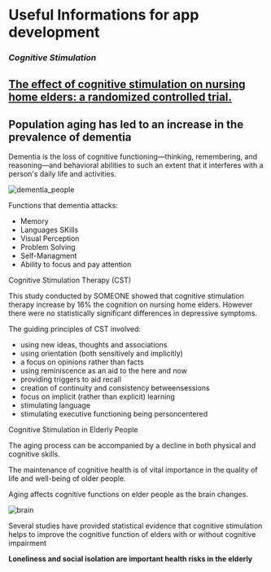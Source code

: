 # Useful Informations for app development

### _Cognitive Stimulation_

## [The effect of cognitive stimulation on nursing home elders: a randomized controlled trial.](https://www.ncbi.nlm.nih.gov/pubmed/24597922)

## Population aging has led to an increase in the prevalence of dementia

Dementia is the loss of cognitive functioning—thinking, remembering, and reasoning—and behavioral abilities to such an extent that it interferes with a person's daily life and activities.

![dementia_people](https://d1x10phm9yoa51.cloudfront.net/wp-content/uploads/2017/05/DementiaCareGuide.jpg)

Functions that dementia attacks:
* Memory
* Languages SKills
* Visual Perception
* Problem Solving 
* Self-Managment
* Ability to focus and pay attention

Cognitive Stimulation Therapy (CST)

This study conducted by SOMEONE showed that cognitive stimulation therapy increase by 16% the cognition on nursing home elders. However there were no statistically significant differences in depressive symptoms.

The guiding principles of CST involved:
* using new ideas, thoughts and associations
* using orientation (both sensitively and implicitly)
* a focus on opinions rather than facts
* using reminiscence as an aid to the here and now
* providing triggers to aid recall
* creation of continuity and consistency betweensessions
* focus on implicit (rather than explicit) learning
* stimulating language
* stimulating executive functioning being personcentered

Cognitive Stimulation in Elderly People

The aging process can be accompanied by a decline in both
physical and cognitive skills.

The maintenance of cognitive health is of vital importance in the quality of life and well-being of older
people.

Aging affects cognitive functions on elder people as the brain changes.

![brain](https://cdn.kastatic.org/ka-perseus-images/bc428e7f258ecf832efd99a627c04ad4318257e3.svg)

Several studies have provided statistical evidence that cognitive stimulation helps to improve the cognitive function of elders with or without cognitive impairment

**Loneliness and social isolation are important health risks in the elderly**